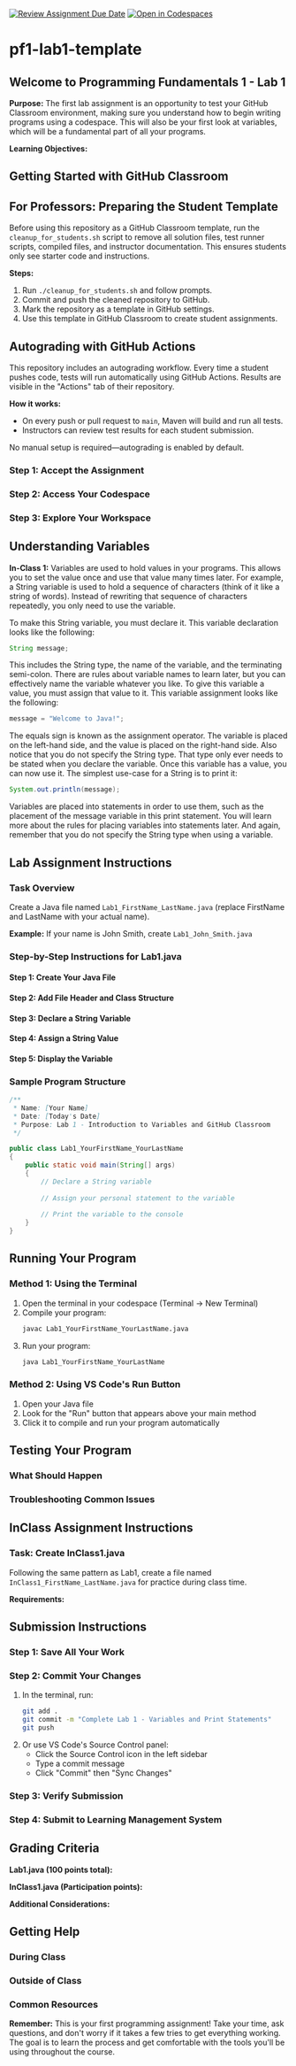 [![Review Assignment Due Date](https://classroom.github.com/assets/deadline-readme-button-22041afd0340ce965d47ae6ef1cefeee28c7c493a6346c4f15d667ab976d596c.svg)](https://classroom.github.com/a/QS2toOdF)
[![Open in Codespaces](https://classroom.github.com/assets/launch-codespace-2972f46106e565e64193e422d61a12cf1da4916b45550586e14ef0a7c637dd04.svg)](https://classroom.github.com/open-in-codespaces?assignment_repo_id=20080261)
# pf1-lab1-template

## Welcome to Programming Fundamentals 1 - Lab 1

**Purpose:** The first lab assignment is an opportunity to test your GitHub Classroom environment, making sure you understand how to begin writing programs using a codespace. This will also be your first look at variables, which will be a fundamental part of all your programs.

**Learning Objectives:**

## Getting Started with GitHub Classroom

## For Professors: Preparing the Student Template

Before using this repository as a GitHub Classroom template, run the `cleanup_for_students.sh` script to remove all solution files, test runner scripts, compiled files, and instructor documentation. This ensures students only see starter code and instructions.

**Steps:**
1. Run `./cleanup_for_students.sh` and follow prompts.
2. Commit and push the cleaned repository to GitHub.
3. Mark the repository as a template in GitHub settings.
4. Use this template in GitHub Classroom to create student assignments.

## Autograding with GitHub Actions

This repository includes an autograding workflow. Every time a student pushes code, tests will run automatically using GitHub Actions. Results are visible in the "Actions" tab of their repository.

**How it works:**
- On every push or pull request to `main`, Maven will build and run all tests.
- Instructors can review test results for each student submission.

No manual setup is required—autograding is enabled by default.

### Step 1: Accept the Assignment

### Step 2: Access Your Codespace

### Step 3: Explore Your Workspace

## Understanding Variables

**In-Class 1:** Variables are used to hold values in your programs. This allows you to set the value once and use that value many times later. For example, a String variable is used to hold a sequence of characters (think of it like a string of words). Instead of rewriting that sequence of characters repeatedly, you only need to use the variable.

To make this String variable, you must declare it. This variable declaration looks like the following:

```java
String message;
```

This includes the String type, the name of the variable, and the terminating semi-colon. There are rules about variable names to learn later, but you can effectively name the variable whatever you like. To give this variable a value, you must assign that value to it. This variable assignment looks like the following:

```java
message = "Welcome to Java!";
```

The equals sign is known as the assignment operator. The variable is placed on the left-hand side, and the value is placed on the right-hand side. Also notice that you do not specify the String type. That type only ever needs to be stated when you declare the variable. Once this variable has a value, you can now use it. The simplest use-case for a String is to print it:

```java
System.out.println(message);
```

Variables are placed into statements in order to use them, such as the placement of the message variable in this print statement. You will learn more about the rules for placing variables into statements later. And again, remember that you do not specify the String type when using a variable.

## Lab Assignment Instructions

### Task Overview
Create a Java file named `Lab1_FirstName_LastName.java` (replace FirstName and LastName with your actual name).

**Example:** If your name is John Smith, create `Lab1_John_Smith.java`

### Step-by-Step Instructions for Lab1.java

#### Step 1: Create Your Java File

#### Step 2: Add File Header and Class Structure

#### Step 3: Declare a String Variable

#### Step 4: Assign a String Value

#### Step 5: Display the Variable

### Sample Program Structure
```java
/**
 * Name: [Your Name]
 * Date: [Today's Date]
 * Purpose: Lab 1 - Introduction to Variables and GitHub Classroom
 */

public class Lab1_YourFirstName_YourLastName 
{
    public static void main(String[] args) 
    {
        // Declare a String variable
        
        // Assign your personal statement to the variable
        
        // Print the variable to the console
    }
}
```

## Running Your Program

### Method 1: Using the Terminal
1. Open the terminal in your codespace (Terminal → New Terminal)
2. Compile your program:
   ```bash
   javac Lab1_YourFirstName_YourLastName.java
   ```
3. Run your program:
   ```bash
   java Lab1_YourFirstName_YourLastName
   ```

### Method 2: Using VS Code's Run Button
1. Open your Java file
2. Look for the "Run" button that appears above your main method
3. Click it to compile and run your program automatically

## Testing Your Program

### What Should Happen

### Troubleshooting Common Issues

## InClass Assignment Instructions

### Task: Create InClass1.java
Following the same pattern as Lab1, create a file named `InClass1_FirstName_LastName.java` for practice during class time.

**Requirements:**

## Submission Instructions

### Step 1: Save All Your Work

### Step 2: Commit Your Changes
1. In the terminal, run:
   ```bash
   git add .
   git commit -m "Complete Lab 1 - Variables and Print Statements"
   git push
   ```
2. Or use VS Code's Source Control panel:
   - Click the Source Control icon in the left sidebar
   - Type a commit message
   - Click "Commit" then "Sync Changes"

### Step 3: Verify Submission

### Step 4: Submit to Learning Management System

## Grading Criteria

**Lab1.java (100 points total):**

**InClass1.java (Participation points):**

**Additional Considerations:**

## Getting Help

### During Class

### Outside of Class

### Common Resources


**Remember:** This is your first programming assignment! Take your time, ask questions, and don't worry if it takes a few tries to get everything working. The goal is to learn the process and get comfortable with the tools you'll be using throughout the course.